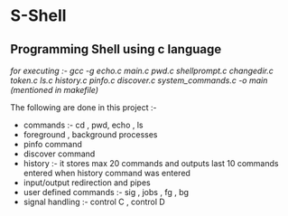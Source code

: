 # **S-Shell**
## Programming Shell using c language

*for executing :- gcc -g echo.c main.c pwd.c shellprompt.c changedir.c token.c ls.c history.c   pinfo.c discover.c system_commands.c -o main (mentioned in makefile)*

The following are done in this project :- 

* commands :- cd , pwd, echo , ls 
* foreground , background processes
* pinfo command
* discover command
* history  :- it stores max 20 commands and outputs last 10 commands entered when history command was entered
* input/output redirection and pipes 
* user defined commands :- sig , jobs , fg , bg
* signal handling :- control C , control D


